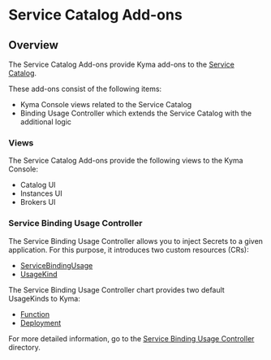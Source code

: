 # Service Catalog Add-ons

## Overview

The Service Catalog Add-ons provide Kyma add-ons to the [Service Catalog](https://github.com/kyma-project/kyma/blob/master/resources/service-catalog/README.md).

These add-ons consist of the following items:
* Kyma Console views related to the Service Catalog
* Binding Usage Controller which extends the Service Catalog with the additional logic

### Views

The Service Catalog Add-ons provide the following views to the Kyma Console:

* Catalog UI
* Instances UI
* Brokers UI

### Service Binding Usage Controller

The Service Binding Usage Controller allows you to inject Secrets to a given application. For this purpose, it introduces two custom resources (CRs):

* [ServiceBindingUsage](../../docs/service-catalog/06-01-service-binding-usage.md)
* [UsageKind](../../docs/service-catalog/06-02-usage-kind.md)

The Service Binding Usage Controller chart provides two default UsageKinds to Kyma:

* [Function](charts/service-binding-usage-controller/templates/function-usage-kind.yaml)
* [Deployment](charts/service-binding-usage-controller/templates/deployment-usage-kind.yaml)

For more detailed information, go to the [Service Binding Usage Controller](https://github.com/kyma-project/kyma/tree/master/components/service-binding-usage-controller/docs) directory.
